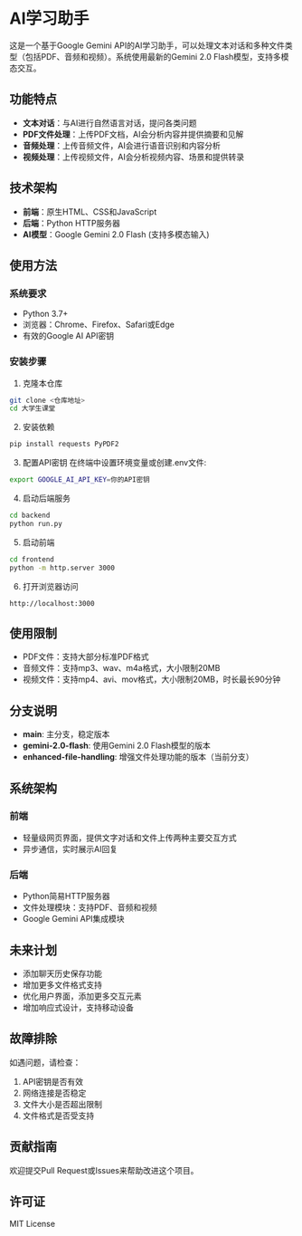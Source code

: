 # AI学习助手

这是一个基于Google Gemini API的AI学习助手，可以处理文本对话和多种文件类型（包括PDF、音频和视频）。系统使用最新的Gemini 2.0 Flash模型，支持多模态交互。

## 功能特点

- **文本对话**：与AI进行自然语言对话，提问各类问题
- **PDF文件处理**：上传PDF文档，AI会分析内容并提供摘要和见解
- **音频处理**：上传音频文件，AI会进行语音识别和内容分析
- **视频处理**：上传视频文件，AI会分析视频内容、场景和提供转录

## 技术架构

- **前端**：原生HTML、CSS和JavaScript
- **后端**：Python HTTP服务器
- **AI模型**：Google Gemini 2.0 Flash (支持多模态输入)

## 使用方法

### 系统要求
- Python 3.7+
- 浏览器：Chrome、Firefox、Safari或Edge
- 有效的Google AI API密钥

### 安装步骤

1. 克隆本仓库
```bash
git clone <仓库地址>
cd 大学生课堂
```

2. 安装依赖
```bash
pip install requests PyPDF2
```

3. 配置API密钥
在终端中设置环境变量或创建.env文件:
```bash
export GOOGLE_AI_API_KEY=你的API密钥
```

4. 启动后端服务
```bash
cd backend
python run.py
```

5. 启动前端
```bash
cd frontend
python -m http.server 3000
```

6. 打开浏览器访问
```
http://localhost:3000
```

## 使用限制

- PDF文件：支持大部分标准PDF格式
- 音频文件：支持mp3、wav、m4a格式，大小限制20MB
- 视频文件：支持mp4、avi、mov格式，大小限制20MB，时长最长90分钟

## 分支说明

- **main**: 主分支，稳定版本
- **gemini-2.0-flash**: 使用Gemini 2.0 Flash模型的版本
- **enhanced-file-handling**: 增强文件处理功能的版本（当前分支）

## 系统架构

### 前端
- 轻量级网页界面，提供文字对话和文件上传两种主要交互方式
- 异步通信，实时展示AI回复

### 后端
- Python简易HTTP服务器
- 文件处理模块：支持PDF、音频和视频
- Google Gemini API集成模块

## 未来计划
- 添加聊天历史保存功能
- 增加更多文件格式支持
- 优化用户界面，添加更多交互元素
- 增加响应式设计，支持移动设备

## 故障排除

如遇问题，请检查：
1. API密钥是否有效
2. 网络连接是否稳定
3. 文件大小是否超出限制
4. 文件格式是否受支持

## 贡献指南

欢迎提交Pull Request或Issues来帮助改进这个项目。

## 许可证

MIT License 